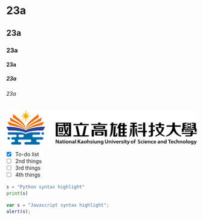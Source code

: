 # 23a
## 23a
### 23a
#### 23a
##### 23a
###### 23a

![NKUST](nkust.png)

- [x] To-do list
- [ ] 2nd things
- [ ] 3rd things
- [ ] 4th things

```python
s = "Python syntax highlight"
print(s)
```

```javascript
var s = "Javascript syntax highlight";
alert(s);
```
